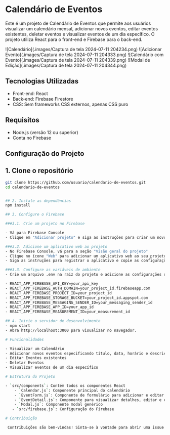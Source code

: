 # Calendário de Eventos

Este é um projeto de Calendário de Eventos que permite aos usuários visualizar um calendário mensal, adicionar novos eventos, editar eventos existentes, deletar eventos e visualizar eventos de um dia específico. O projeto utiliza React para o front-end e Firebase para o back-end.

![Calendário](.images/Captura de tela 2024-07-11 204234.png)
![Adicionar Evento](.images/Captura de tela 2024-07-11 204333.png)
![Calendário com Evento](.images/Captura de tela 2024-07-11 204339.png)
![Modal de Edição](.images/Captura de tela 2024-07-11 204344.png)


## Tecnologias Utilizadas

- Front-end: React
- Back-end: Firebase Firestore
- CSS: Sem frameworks CSS externos, apenas CSS puro

## Requisitos

- Node.js (versão 12 ou superior)
- Conta no Firebase

## Configuração do Projeto

## 1. Clone o repositório

```bash
git clone https://github.com/usuario/calendario-de-eventos.git
cd calendario-de-eventos


## 2. Instale as dependências
npm install

## 3. Configure o Firebase

###3.1. Crie um projeto no Firebase

- Vá para Firebase Console
- Clique em "Adicionar projeto" e siga as instruções para criar um novo projeto

###3.2. Adicione um aplicativo web ao projeto
- No Firebase Console, vá para a seção "Visão geral do projeto"
- Clique no ícone "Web" para adicionar um aplicativo web ao seu projeto
- Siga as instruções para registrar o aplicativo e copie as configurações do Firebase (variáveis de configuração)

###3.3. Configure as variáveis de ambiente
- Crie um arquivo .env na raiz do projeto e adicione as configurações do Firebase:

- REACT_APP_FIREBASE_API_KEY=your_api_key
- REACT_APP_FIREBASE_AUTH_DOMAIN=your_project_id.firebaseapp.com
- REACT_APP_FIREBASE_PROJECT_ID=your_project_id
- REACT_APP_FIREBASE_STORAGE_BUCKET=your_project_id.appspot.com
- REACT_APP_FIREBASE_MESSAGING_SENDER_ID=your_messaging_sender_id
- REACT_APP_FIREBASE_APP_ID=your_app_id
- REACT_APP_FIREBASE_MEASUREMENT_ID=your_measurement_id

## 4. Inicie o servidor de desenvolvimento
- npm start
- Abra http://localhost:3000 para visualizar no navegador.

# Funcionalidades

- Visualizar um Calendário
- Adicionar novos eventos especificando título, data, horário e descrição
- Editar Eventos existentes
- Deletar Eventos
- Visualizar eventos de um dia específico

# Estrutura do Projeto

- `src/components`: Contém todos os componentes React
    - `Calendar.js`: Componente principal do calendário
    - `EventForm.js`: Componente de formulário para adicionar e editar eventos
    - `EventDetail.js`: Componente para visualizar detalhes, editar e excluir eventos
    - `Modal.js`: Componente modal genérico
   - `src/firebase.js`: Configuração do Firebase

# Contribuição

 Contribuições são bem-vindas! Sinta-se à vontade para abrir uma issue ou enviar um pull request.

